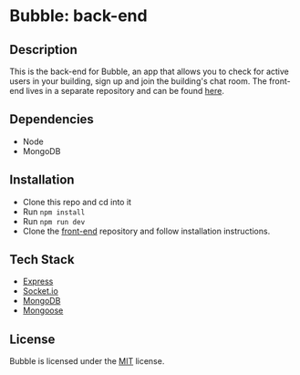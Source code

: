 # Bubble: back-end

## Description
This is the back-end for Bubble, an app that allows you to check for active users in your building, sign up and join the building's chat room. The front-end lives in a separate repository and can be found [here](https://github.com/fredpinon/neighbors-chat-app-front-end). 

## Dependencies
* Node
* MongoDB

## Installation
* Clone this repo and cd into it
* Run `npm install`
* Run `npm run dev`
* Clone the [front-end](https://github.com/fredpinon/neighbors-chat-app-front-end) repository and follow installation instructions.

## Tech Stack
* [Express](https://reactjs.org/)
* [Socket.io](https://socket.io/)
* [MongoDB](https://www.mongodb.com/)
* [Mongoose](http://mongoosejs.com/)

## License
Bubble is licensed under the [MIT](http://www.opensource.org/licenses/mit-license.php) license.
